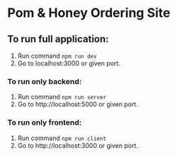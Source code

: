 # Pom & Honey Ordering Site

## To run full application:

1. Run command `npm run dev`
2. Go to localhost:3000 or given port.

### To run only backend:
1. Run command `npm run server`
2. Go to http://localhost:5000 or given port.

### To run only frontend:
1. Run command `npm run client`
2. Go to http://localhost:3000 or given port.

